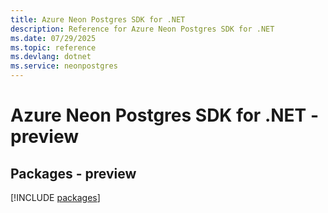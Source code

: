 ```yaml
---
title: Azure Neon Postgres SDK for .NET
description: Reference for Azure Neon Postgres SDK for .NET
ms.date: 07/29/2025
ms.topic: reference
ms.devlang: dotnet
ms.service: neonpostgres
---
```

# Azure Neon Postgres SDK for .NET - preview
## Packages - preview
[!INCLUDE [packages](neon-postgres-index.md)]